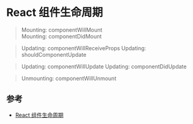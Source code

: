 # React 组件生命周期

>Mounting: componentWillMount  
Mounting: componentDidMount

>Updating: componentWillReceiveProps
Updating: shouldComponentUpdate

>Updating: componentWillUpdate
Updating: componentDidUpdate

>Unmounting: componentWillUnmount



## 参考
- [React 组件生命周期](https://react-cn.github.io/react/docs/component-specs.html)
